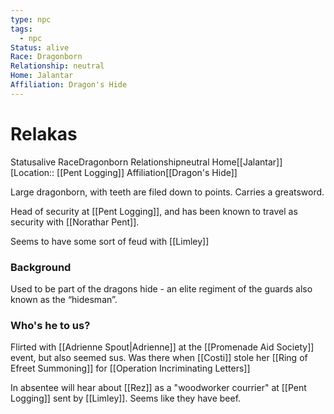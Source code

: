 ```yaml
---
type: npc
tags:
  - npc
Status: alive
Race: Dragonborn
Relationship: neutral
Home: Jalantar
Affiliation: Dragon's Hide
---
```


# Relakas
<span class="dataview inline-field"><span class="inline-field-key">Status</span><span class="inline-field-value">alive</span></span>
<span class="dataview inline-field"><span class="inline-field-key">Race</span><span class="inline-field-value">Dragonborn</span></span>
<span class="dataview inline-field"><span class="inline-field-key">Relationship</span><span class="inline-field-value">neutral</span></span>
<span class="dataview inline-field"><span class="inline-field-key">Home</span><span class="inline-field-value">[[Jalantar]]</span></span>
[Location:: [[Pent Logging]]
<span class="dataview inline-field"><span class="inline-field-key">Affiliation</span><span class="inline-field-value">[[Dragon's Hide]]</span></span>

Large dragonborn, with teeth are filed down to points. Carries a greatsword.
 
Head of security at [[Pent Logging]], and has been known to travel as security with [[Norathar Pent]]. 

Seems to have some sort of feud with [[Limley]]

### Background
Used to be part of the dragons hide - an elite regiment of the guards also known as the “hidesman”.

### Who's he to us? 
Flirted with [[Adrienne Spout|Adrienne]] at the [[Promenade Aid Society]] event, but also seemed sus. Was there when [[Costi]] stole her [[Ring of Efreet Summoning]] for [[Operation Incriminating Letters]]

In absentee will hear about [[Rez]] as a "woodworker courrier" at [[Pent Logging]] sent by [[Limley]]. Seems like they have beef. 